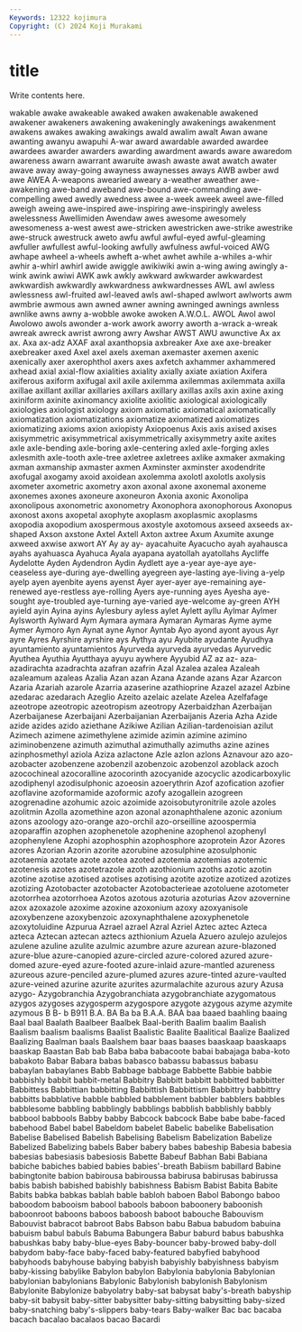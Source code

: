 ```yaml
---
Keywords: 12322 kojimura
Copyright: (C) 2024 Koji Murakami
---
```


# title

Write contents here.



wakable awake awakeable awaked awaken
awakenable awakened awakener awakeners awakening awakeningly awakenings awakenment awakens awakes
awaking awakings awald awalim awalt Awan awane awanting awanyu awapuhi
A-war award awardable awarded awardee awardees awarder awarders awarding awardment
awards aware awaredom awareness awarn awarrant awaruite awash awaste awat
awatch awater awave away away-going awayness awaynesses aways AWB awber
awd awe AWEA A-weapons awearied aweary a-weather aweather awe-awakening awe-band
aweband awe-bound awe-commanding awe-compelling awed awedly awedness awee a-week aweek
aweel awe-filled aweigh aweing awe-inspired awe-inspiring awe-inspiringly aweless awelessness Awellimiden
Awendaw awes awesome awesomely awesomeness a-west awest awe-stricken awestricken awe-strike
awestrike awe-struck awestruck aweto awfu awful awful-eyed awful-gleaming awfuller awfullest
awful-looking awfully awfulness awful-voiced AWG awhape awheel a-wheels awheft a-whet
awhet awhile a-whiles a-whir awhir a-whirl awhirl awide awiggle awikiwiki
awin a-wing awing awingly a-wink awink awiwi AWK awk awkly
awkward awkwarder awkwardest awkwardish awkwardly awkwardness awkwardnesses AWL awl awless
awlessness awl-fruited awl-leaved awls awl-shaped awlwort awlworts awm awmbrie awmous
awn awned awner awning awninged awnings awnless awnlike awns awny
a-wobble awoke awoken A.W.O.L. AWOL Awol awol Awolowo awols awonder
a-work awork aworry aworth a-wrack a-wreak awreak awreck awrist awrong
awry Awshar AWST AWU awunctive Ax ax ax. Axa ax-adz
AXAF axal axanthopsia axbreaker Axe axe axe-breaker axebreaker axed Axel
axel axels axeman axemaster axemen axenic axenically axer axerophthol axers
axes axfetch axhammer axhammered axhead axial axial-flow axialities axiality axially
axiate axiation Axifera axiferous axiform axifugal axil axile axilemma axilemmas
axilemmata axilla axillae axillant axillar axillaries axillars axillary axillas axils
axin axine axing axiniform axinite axinomancy axiolite axiolitic axiological axiologically
axiologies axiologist axiology axiom axiomatic axiomatical axiomatically axiomatization axiomatizations axiomatize
axiomatized axiomatizes axiomatizing axioms axion axiopisty Axiopoenus Axis axis axised
axises axisymmetric axisymmetrical axisymmetrically axisymmetry axite axites axle axle-bending axle-boring
axle-centering axled axle-forging axles axlesmith axle-tooth axle-tree axletree axletrees axlike
axmaker axmaking axman axmanship axmaster axmen Axminster axminster axodendrite axofugal
axogamy axoid axoidean axolemma axolotl axolotls axolysis axometer axometric axometry
axon axonal axone axonemal axoneme axonemes axones axoneure axoneuron Axonia
axonic Axonolipa axonolipous axonometric axonometry Axonophora axonophorous Axonopus axonost axons
axopetal axophyte axoplasm axoplasmic axoplasms axopodia axopodium axospermous axostyle axotomous
axseed axseeds ax-shaped Axson axstone Axtel Axtell Axton axtree Axum
Axumite axunge axweed axwise axwort AY Ay ay ay- ayacahuite
Ayacucho ayah ayahausca ayahs ayahuasca Ayahuca Ayala ayapana ayatollah ayatollahs
Aycliffe Aydelotte Ayden Aydendron Aydin Aydlett aye a-year aye-aye aye-ceaseless
aye-during aye-dwelling ayegreen aye-lasting aye-living a-yelp ayelp ayen ayenbite ayens
ayenst Ayer ayer-ayer aye-remaining aye-renewed aye-restless aye-rolling Ayers aye-running ayes
Ayesha aye-sought aye-troubled aye-turning aye-varied aye-welcome ay-green AYH ayield ayin
Ayina ayins Aylesbury ayless aylet Aylett ayllu Aylmar Aylmer Aylsworth
Aylward Aym Aymara aymara Aymaran Aymaras Ayme ayme Aymer Aymoro
Ayn Aynat ayne Aynor Ayntab Ayo ayond ayont ayous Ayr
ayre Ayres Ayrshire ayrshire ays Aythya ayu Ayubite ayudante Ayudhya
ayuntamiento ayuntamientos Ayurveda ayurveda ayurvedas Ayurvedic Ayuthea Ayuthia Ayutthaya ayuyu
aywhere Ayyubid AZ az az- aza- azadirachta azadrachta azafran azafrin
Azal Azalea azalea Azaleah azaleamum azaleas Azalia Azan azan Azana
Azande azans Azar Azarcon Azaria Azariah azarole Azarria azaserine azathioprine
Azazel azazel Azbine azedarac azedarach Azeglio Azeito azelaic azelate Azelea
Azelfafage azeotrope azeotropic azeotropism azeotropy Azerbaidzhan Azerbaijan Azerbaijanese Azerbaijani Azerbaijanian
Azerbaijanis Azeria Azha Azide azide azides azido aziethane Azikiwe Azilian
Azilian-tardenoisian azilut Azimech azimene azimethylene azimide azimin azimine azimino aziminobenzene
azimuth azimuthal azimuthally azimuths azine azines azinphosmethyl aziola Aziza azlactone
Azle azlon azlons Aznavour azo azo- azobacter azobenzene azobenzil azobenzoic
azobenzol azoblack azoch azocochineal azocoralline azocorinth azocyanide azocyclic azodicarboxylic azodiphenyl
azodisulphonic azoeosin azoerythrin Azof azofication azofier azoflavine azoformamide azoformic azofy
azogallein azogreen azogrenadine azohumic azoic azoimide azoisobutyronitrile azole azoles azolitmin
Azolla azomethine azon azonal azonaphthalene azonic azonium azons azoology azo-orange
azo-orchil azo-orseilline azoospermia azoparaffin azophen azophenetole azophenine azophenol azophenyl azophenylene
Azophi azophosphin azophosphore azoprotein Azor Azores azores Azorian Azorin azorite
azorubine azosulphine azosulphonic azotaemia azotate azote azotea azoted azotemia azotemias
azotemic azotenesis azotes azotetrazole azoth azothionium azoths azotic azotin azotine
azotise azotised azotises azotising azotite azotize azotized azotizes azotizing Azotobacter
azotobacter Azotobacterieae azotoluene azotometer azotorrhea azotorrhoea Azotos azotous azoturia azoturias
Azov azovernine azox azoxazole azoxime azoxine azoxonium azoxy azoxyanisole azoxybenzene
azoxybenzoic azoxynaphthalene azoxyphenetole azoxytoluidine Azpurua Azrael azrael Azral Azriel Aztec
aztec Azteca azteca Aztecan aztecan aztecs azthionium Azuela Azuero azulejo
azulejos azulene azuline azulite azulmic azumbre azure azurean azure-blazoned azure-blue
azure-canopied azure-circled azure-colored azured azure-domed azure-eyed azure-footed azure-inlaid azure-mantled azureness
azureous azure-penciled azure-plumed azures azure-tinted azure-vaulted azure-veined azurine azurite azurites
azurmalachite azurous azury Azusa azygo- Azygobranchia Azygobranchiata azygobranchiate azygomatous azygos
azygoses azygosperm azygospore azygote azygous azyme azymite azymous B B-
b B911 B.A. BA Ba ba B.A.A. BAA baa baaed
baahling baaing Baal baal Baalath Baalbeer Baalbek Baal-berith Baalim baalim
Baalish Baalism baalism baalisms Baalist Baalistic Baalite Baalitical Baalize Baalized
Baalizing Baalman baals Baalshem baar baas baases baaskaap baaskaaps baaskap
Baastan Bab bab Baba baba babacoote babai babajaga baba-koto babakoto
Babar Babara babas babasco babassu babassus babasu babaylan babaylanes Babb
Babbage babbage Babbette Babbie babbie babbishly babbit babbit-metal Babbitry Babbitt
babbitt babbitted babbitter Babbittess Babbittian babbitting Babbittish Babbittism Babbittry babbittry
babbitts babblative babble babbled babblement babbler babblers babbles babblesome babbling
babblingly babblings babblish babblishly babbly babbool babbools Babby babby Babcock
babcock Babe babe babe-faced babehood Babel babel Babeldom babelet Babelic
babelike Babelisation Babelise Babelised Babelish Babelising Babelism Babelization Babelize Babelized
Babelizing babels Baber babery babes babeship Babesia babesia babesias babesiasis
babesiosis Babette Babeuf Babhan Babi Babiana babiche babiches babied babies
babies'-breath Babiism babillard Babine babingtonite babion babirousa babiroussa babirusa babirusas
babirussa babis babish babished babishly babishness Babism Babist Babita Babite
Babits babka babkas bablah bable babloh baboen Babol Babongo baboo
baboodom babooism babool babools baboon baboonery baboonish baboonroot baboons baboos
baboosh baboot babouche Babouvism Babouvist babracot babroot Babs Babson babu
Babua babudom babuina babuism babul babuls Babuma Babungera Babur baburd
babus babushka babushkas baby baby-blue-eyes Baby-bouncer baby-browed baby-doll babydom baby-face
baby-faced baby-featured babyfied babyhood babyhoods babyhouse babying babyish babyishly babyishness
babyism baby-kissing babylike Babylon babylon Babylonia babylonia Babylonian babylonian babylonians
Babylonic Babylonish babylonish Babylonism Babylonite Babylonize babyolatry baby-sat babysat baby's-breath
babyship baby-sit babysit baby-sitter babysitter baby-sitting babysitting baby-sized baby-snatching baby's-slippers
baby-tears Baby-walker Bac bac bacaba bacach bacalao bacalaos bacao Bacardi
